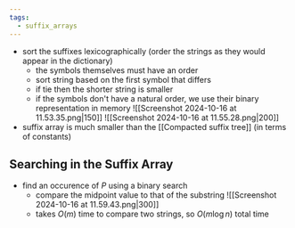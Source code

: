 ```yaml
---
tags:
  - suffix_arrays
---
```

- sort the suffixes lexicographically (order the strings as they would appear in the dictionary)
	- the symbols themselves must have an order
	- sort string based on the first symbol that differs
	- if tie then the shorter string is smaller
	- if the symbols don't have a natural order, we use their binary representation in memory
	![[Screenshot 2024-10-16 at 11.53.35.png|150]]
	![[Screenshot 2024-10-16 at 11.55.28.png|200]]
- suffix array is much smaller than the [[Compacted suffix tree]] (in terms of constants)
## Searching in the Suffix Array
- find an occurence of $P$ using a binary search
	- compare the midpoint value to that of the substring
	![[Screenshot 2024-10-16 at 11.59.43.png|300]]
	- takes $O(m)$ time to compare two strings, so $O(m\log n)$ total time
